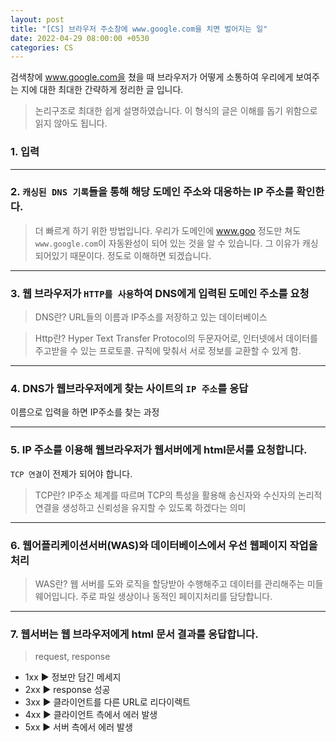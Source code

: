 ```yaml
---
layout: post
title: "[CS] 브라우저 주소창에 www.google.com을 치면 벌어지는 일"
date: 2022-04-29 08:00:00 +0530
categories: CS
---
```


검색창에 www.google.com을 쳤을 때 브라우저가 어떻게 소통하여 우리에게 보여주는 지에 대한 최대한 간략하게 정리한 글 입니다.

> 논리구조로 최대한 쉽게 설명하였습니다. 이 형식의 글은 이해를 돕기 위함으로 읽지 않아도 됩니다.

### 1. 입력

<hr>

### 2. `캐싱된 DNS 기록`들을 통해 해당 도메인 주소와 대응하는 IP 주소를 확인한다.

> 더 빠르게 하기 위한 방법입니다. 우리가 도메인에 www.goo 정도만 쳐도 `www.google.com`이 자동완성이 되어 있는 것을 알 수 있습니다. 그 이유가 캐싱되어있기 때문이다. 정도로 이해하면 되겠습니다.

<hr>

### 3. 웹 브라우저가 `HTTP를 사용`하여 DNS에게 입력된 도메인 주소를 요청

> DNS란?
> URL들의 이름과 IP주소를 저장하고 있는 데이터베이스

> Http란?
> Hyper Text Transfer Protocol의 두문자어로, 인터넷에서 데이터를 주고받을 수 있는 프로토콜. 규칙에 맞춰서 서로 정보를 교환할 수 있게 함.

<hr>

### 4. DNS가 웹브라우저에게 찾는 사이트의 `IP 주소`를 응답

이름으로 입력을 하면 IP주소를 찾는 과정

<hr>

### 5. IP 주소를 이용해 웹브라우저가 웹서버에게 html문서를 요청합니다.

`TCP 연결`이 전제가 되어야 합니다.

> TCP란?
> IP주소 체계를 따르며 TCP의 특성을 활용해 송신자와 수신자의 논리적 연결을 생성하고 신뢰성을 유지할 수 있도록 하겠다는 의미

<hr>

### 6. 웹어플리케이션서버(WAS)와 데이터베이스에서 우선 웹페이지 작업을 처리

> WAS란?
> 웹 서버를 도와 로직을 할당받아 수행해주고 데이터를 관리해주는 미들웨어입니다.
> 주로 파일 생상이나 동적인 페이지처리를 담당합니다.

<hr>

### 7. 웹서버는 웹 브라우저에게 html 문서 결과를 응답합니다.

> request, response

- 1xx ▶️ 정보만 담긴 메세지
- 2xx ▶️ response 성공
- 3xx ▶️ 클라이언트를 다른 URL로 리다이렉트
- 4xx ▶️ 클라이언트 측에서 에러 발생
- 5xx ▶️ 서버 측에서 에러 발생
